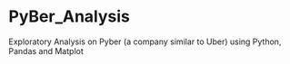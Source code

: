 # PyBer_Analysis
Exploratory Analysis on Pyber (a company similar to Uber) using Python, Pandas and Matplot
